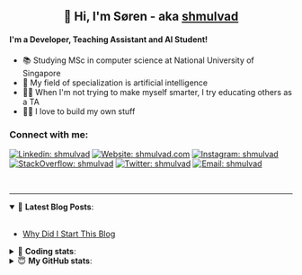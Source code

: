 <h2 align="center">
	👋 Hi, I'm Søren - aka <a href="https://shmulvad.com">shmulvad</a>
</h2>

#### I'm a Developer, Teaching Assistant and AI Student!
- 📚 Studying MSc in computer science at National University of Singapore
- 🧠 My field of specialization is artificial intelligence
- 👨‍🏫 When I'm not trying to make myself smarter, I try educating others as a TA
- 👨‍💻 I love to build my own stuff

### Connect with me:

[![Linkedin: shmulvad](https://img.shields.io/badge/shmulvad-blue?style=flat&logo=Linkedin&logoColor=white)][linkedin]
[![Website: shmulvad.com](https://img.shields.io/badge/shmulvad.com-47CCCC?&style=flat&logo=Google-Chrome&logoColor=white)][website]
[![Instagram: shmulvad](https://img.shields.io/badge/-@shmulvad-purple?style=flat&logo=Instagram&logoColor=white)][instagram]
[![StackOverflow: shmulvad](https://img.shields.io/badge/shmulvad-FE7A16?style=flat&logo=stack-overflow&logoColor=white)][stackOverflow]
[![Twitter: shmulvad](https://img.shields.io/badge/@shmulvad-1ca0f1?style=flat&logo=twitter&logoColor=white)][twitter]
[![Email: shmulvad](https://img.shields.io/badge/shmulvad-D14836?style=flat&logo=gmail&logoColor=white)][mail]

<br />

---

<details open>
 <summary>📕 <b>Latest Blog Posts</b>: </summary>

<br>

<!-- BLOG-POST-LIST:START -->
- [Why Did I Start This Blog](https://shmulvad.com/blog/why-did-start-this-blog)
<!-- BLOG-POST-LIST:END -->

</details>

<!-- --- -->

<details>
 <summary>🤖 <b>Coding stats</b>: </summary>

<br>

<!--START_SECTION:waka-->
**I'm a Night 🦉** 

```text
🌞 Morning    67 commits     ████░░░░░░░░░░░░░░░░░░░░░   17.45% 
🌆 Daytime    102 commits    ██████░░░░░░░░░░░░░░░░░░░   26.56% 
🌃 Evening    97 commits     ██████░░░░░░░░░░░░░░░░░░░   25.26% 
🌙 Night      118 commits    ███████░░░░░░░░░░░░░░░░░░   30.73%

```


📊 **This Week I Spent My Time On** 

```text
💬 Programming Languages: 
Python                   19 hrs 41 mins      ███████████████░░░░░░░░░░   61.48% 
TeX                      7 hrs 25 mins       █████░░░░░░░░░░░░░░░░░░░░   23.18% 
Text                     2 hrs 40 mins       ██░░░░░░░░░░░░░░░░░░░░░░░   8.35% 
Other                    1 hr 42 mins        █░░░░░░░░░░░░░░░░░░░░░░░░   5.35% 
CSV                      12 mins             ░░░░░░░░░░░░░░░░░░░░░░░░░   0.64%

🔥 Editors: 
VS Code                  25 hrs 51 mins      ████████████████████░░░░░   80.78% 
Sublime Text             4 hrs 29 mins       ███░░░░░░░░░░░░░░░░░░░░░░   14.03% 
Zsh                      1 hr 39 mins        █░░░░░░░░░░░░░░░░░░░░░░░░   5.18%

🐱‍💻 Projects: 
3d-computer-vision       15 hrs 50 mins      ████████████░░░░░░░░░░░░░   49.47% 
code                     5 hrs 58 mins       ████░░░░░░░░░░░░░░░░░░░░░   18.65% 
nlp                      3 hrs 39 mins       ██░░░░░░░░░░░░░░░░░░░░░░░   11.41% 
Unknown Project          2 hrs 56 mins       ██░░░░░░░░░░░░░░░░░░░░░░░   9.2% 
neural-networks-deep-lear2 hrs 16 mins       █░░░░░░░░░░░░░░░░░░░░░░░░   7.12%

```


<!--END_SECTION:waka-->

</details>

<!-- --- -->

<details>
 <summary>😇 <b>My GitHub stats</b>: </summary>

<br>

<img align="left" alt="shmulvad's Github Stats" src="https://github-readme-stats.vercel.app/api?username=shmulvad&show_icons=true&hide_border=true" />

</details>



[website]: https://shmulvad.com
[twitter]: https://twitter.com/shmulvad
[linkedin]: https://linkedin.com/in/shmulvad
[instagram]: https://instagram.com/shmulvad
[stackOverflow]: https://stackoverflow.com/users/9248793/shmulvad
[mail]: mailto:shmulvad@gmail.com
[github]: https://github.com/shmulvad
